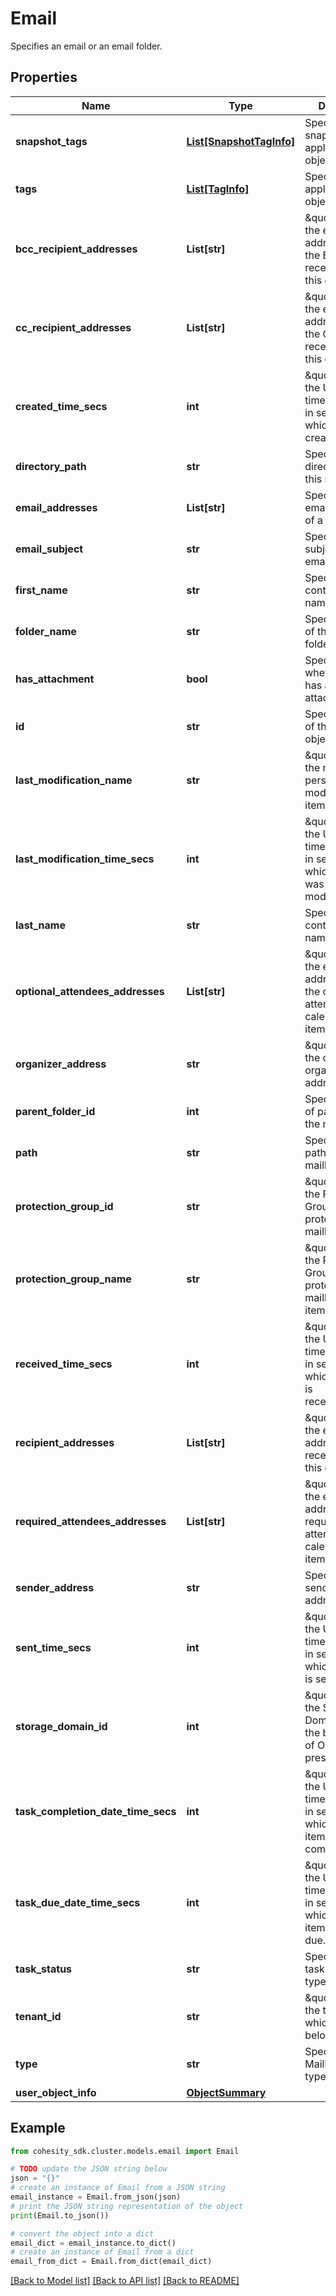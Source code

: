 # Email

Specifies an email or an email folder.

## Properties

Name | Type | Description | Notes
------------ | ------------- | ------------- | -------------
**snapshot_tags** | [**List[SnapshotTagInfo]**](SnapshotTagInfo.md) | Specifies snapshot tags applied to the object. | [optional] 
**tags** | [**List[TagInfo]**](TagInfo.md) | Specifies tag applied to the object. | [optional] 
**bcc_recipient_addresses** | **List[str]** | \&quot;Specifies the email addresses of all the BCC receipients of this email.\&quot; | [optional] 
**cc_recipient_addresses** | **List[str]** | \&quot;Specifies the email addresses of all the CC receipients of this email.\&quot; | [optional] 
**created_time_secs** | **int** | \&quot;Specifies the Unix timestamp epoch in seconds at which this item is created.\&quot; | [optional] 
**directory_path** | **str** | Specifies the directory path to this mailbox item. | [optional] 
**email_addresses** | **List[str]** | Specifies the email addresses of a contact. | [optional] 
**email_subject** | **str** | Specifies the subject of this email. | [optional] 
**first_name** | **str** | Specifies the contact&#39;s first name. | [optional] 
**folder_name** | **str** | Specify the name of the email folder. | [optional] 
**has_attachment** | **bool** | Specifies whether email has an attachment. | [optional] 
**id** | **str** | Specifies the id of the email object. | [optional] 
**last_modification_name** | **str** | \&quot;Specifies the name of the person who modified this item.\&quot; | [optional] 
**last_modification_time_secs** | **int** | \&quot;Specifies the Unix timestamp epoch in seconds at which this item was modified.\&quot; | [optional] 
**last_name** | **str** | Specifies the contact&#39;s last name. | [optional] 
**optional_attendees_addresses** | **List[str]** | \&quot;Specifies the email addresses of all the optional attendees of this calendar item.\&quot; | [optional] 
**organizer_address** | **str** | \&quot;Specifies the calendar item organizer&#39;s email address.\&quot; | [optional] 
**parent_folder_id** | **int** | Specifies the id of parent folder the mailbox item. | [optional] 
**path** | **str** | Specifies the path to this mailbox item. | [optional] 
**protection_group_id** | **str** | \&quot;Specifies the Protection Group id protecting the mailbox.\&quot; | [optional] 
**protection_group_name** | **str** | \&quot;Specifies the Protection Group name protecting the mailbox item.\&quot; | [optional] 
**received_time_secs** | **int** | \&quot;Specifies the Unix timestamp epoch in seconds at which this email is received.\&quot; | [optional] 
**recipient_addresses** | **List[str]** | \&quot;Specifies the email addresses of all receipients of this email.\&quot; | [optional] 
**required_attendees_addresses** | **List[str]** | \&quot;Specifies the email addresses of all required attendees of this calendar item.\&quot; | [optional] 
**sender_address** | **str** | Specifies the sender&#39;s email address. | [optional] 
**sent_time_secs** | **int** | \&quot;Specifies the Unix timestamp epoch in seconds at which this email is sent.\&quot; | [optional] 
**storage_domain_id** | **int** | \&quot;Specifies the Storage Domain id where the backup data of Object is present.\&quot; | [optional] 
**task_completion_date_time_secs** | **int** | \&quot;Specifies the Unix timestamp epoch in seconds at which this task item was completed.\&quot; | [optional] 
**task_due_date_time_secs** | **int** | \&quot;Specifies the Unix timestamp epoch in seconds at which this task item is due.\&quot; | [optional] 
**task_status** | **str** | Specifies the task item status type. | [optional] 
**tenant_id** | **str** | \&quot;Specify the tenant id to which this email belongs to.\&quot; | [optional] 
**type** | **str** | Specifies the Mailbox item type. | [optional] 
**user_object_info** | [**ObjectSummary**](ObjectSummary.md) |  | [optional] 

## Example

```python
from cohesity_sdk.cluster.models.email import Email

# TODO update the JSON string below
json = "{}"
# create an instance of Email from a JSON string
email_instance = Email.from_json(json)
# print the JSON string representation of the object
print(Email.to_json())

# convert the object into a dict
email_dict = email_instance.to_dict()
# create an instance of Email from a dict
email_from_dict = Email.from_dict(email_dict)
```
[[Back to Model list]](../README.md#documentation-for-models) [[Back to API list]](../README.md#documentation-for-api-endpoints) [[Back to README]](../README.md)


